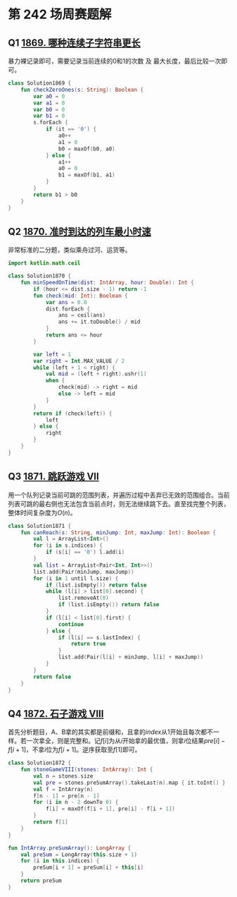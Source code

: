 # 第 242 场周赛题解

## Q1 [1869. 哪种连续子字符串更长](https://leetcode-cn.com/problems/longer-contiguous-segments-of-ones-than-zeros/)

暴力裸记录即可，需要记录当前连续的$0$和$1$的次数 及 最大长度，最后比较一次即可。

```kotlin
class Solution1869 {
    fun checkZeroOnes(s: String): Boolean {
        var a0 = 0
        var a1 = 0
        var b0 = 0
        var b1 = 0
        s.forEach {
            if (it == '0') {
                a0++
                a1 = 0
                b0 = maxOf(b0, a0)
            } else {
                a1++
                a0 = 0
                b1 = maxOf(b1, a1)
            }
        }
        return b1 > b0
    }
}
```

## Q2 [1870. 准时到达的列车最小时速](https://leetcode-cn.com/problems/minimum-speed-to-arrive-on-time/)

非常标准的二分题，类似乘舟过河、运货等。

```kotlin
import kotlin.math.ceil

class Solution1870 {
    fun minSpeedOnTime(dist: IntArray, hour: Double): Int {
        if (hour <= dist.size - 1) return -1
        fun check(mid: Int): Boolean {
            var ans = 0.0
            dist.forEach {
                ans = ceil(ans)
                ans += it.toDouble() / mid
            }
            return ans <= hour
        }

        var left = 1
        var right = Int.MAX_VALUE / 2
        while (left + 1 < right) {
            val mid = (left + right).ushr(1)
            when {
                check(mid) -> right = mid
                else -> left = mid
            }
        }
        return if (check(left)) {
            left
        } else {
            right
        }
    }
}
```

## Q3 [1871. 跳跃游戏 VII](https://leetcode-cn.com/problems/jump-game-vii/)

用一个队列记录当前可跳的范围列表，并遍历过程中丢弃已无效的范围组合。当前列表可跳的最右侧也无法包含当前点时，则无法继续跳下去。直至找完整个列表，整体时间复杂度为$O(n)$。

```kotlin
class Solution1871 {
    fun canReach(s: String, minJump: Int, maxJump: Int): Boolean {
        val l = ArrayList<Int>()
        for (i in s.indices) {
            if (s[i] == '0') l.add(i)
        }
        val list = ArrayList<Pair<Int, Int>>()
        list.add(Pair(minJump, maxJump))
        for (i in 1 until l.size) {
            if (list.isEmpty()) return false
            while (l[i] > list[0].second) {
                list.removeAt(0)
                if (list.isEmpty()) return false
            }
            if (l[i] < list[0].first) {
                continue
            } else {
                if (l[i] == s.lastIndex) {
                    return true
                }
                list.add(Pair(l[i] + minJump, l[i] + maxJump))
            }
        }
        return false
    }
}
```

## Q4 [1872. 石子游戏 VIII](https://leetcode-cn.com/problems/stone-game-viii/)

首先分析题目，A、B拿的其实都是前缀和，且拿的$index$从$1$开始且每次都不一样。若一次拿全，则是完整和。记$f[i]$为从$i$开始拿的最优值，则拿$i$位结果$pre[i] - f[i + 1]$，不拿$i$位为$f[i + 1]$。逆序获取至$f[1]$即可。

```kotlin
class Solution1872 {
    fun stoneGameVIII(stones: IntArray): Int {
        val n = stones.size
        val pre = stones.preSumArray().takeLast(n).map { it.toInt() }
        val f = IntArray(n)
        f[n - 1] = pre[n - 1]
        for (i in n - 2 downTo 0) {
            f[i] = maxOf(f[i + 1], pre[i] - f[i + 1])
        }
        return f[1]
    }
}

fun IntArray.preSumArray(): LongArray {
    val preSum = LongArray(this.size + 1)
    for (i in this.indices) {
        preSum[i + 1] = preSum[i] + this[i]
    }
    return preSum
}
```



